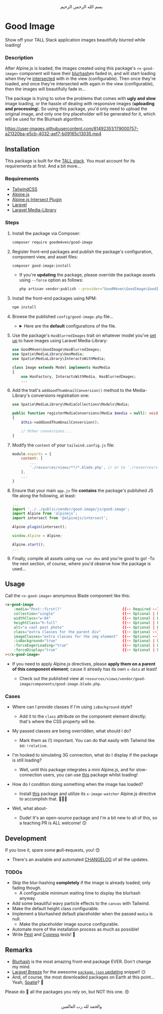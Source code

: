 <div align="center">
    بسم الله الرحمن الرحيم
</div>

# Good Image

Show off your TALL Stack application images beautifully blurred while loading!

### Description

After Alpine.js is loaded, the images created using this package's `<x-good-image>` component will have their [blurhash](https://blurha.sh/)es faded in, and will start loading when they're [intersected](https://alpinejs.dev/plugins/intersect) with in the view (configurable). Then once they're loaded, and once they're intersected with again in the view (configurable), then the images will beautifully fade in...

The package is trying to solve the problems that comes with **ugly and slow** image loading, or the hassle of dealing with responsive images (**uploading and processing**). So using this package, you'd only need to upload the original image, and only one tiny placeholder will be generated for it, which will be used for the Blurhash algorithm.

https://user-images.githubusercontent.com/81492351/179000757-a21320ba-e5cb-4032-aef7-b09165c13035.mp4


## Installation

This package is built for the [TALL stack](https://tallstack.dev). You must account for its requirements at first. And a bit more...

### Requirements

- [TailwindCSS](https://tailwindcss.com)
- [Alpine.js](https://alpinejs.dev)
- [Alpine.js Intersect Plugin](https://alpinejs.dev/plugins/intersect)
- [Laravel](https://laravel.com)
- [Laravel Media-Library](https://spatie.be/docs/laravel-medialibrary/)

### Steps

1. Install the package via Composer:

   ```bash
   composer require goodm4ven/good-image
   ```

2. Register front-end packages and publish the package's configuration, component view, and asset files:

   ```bash
   composer good-image:install
   ```

   - If you're **updating** the package, please override the package assets using `--force` option as follows:

     ```bash
     php artisan vendor:publish --provider="GoodM4ven\GoodImage\GoodImageServiceProvider" --force
     ```

3. Install the front-end packages using NPM:

   ```bash
   npm install
   ```

4. Browse the published `config/good-image.php` file...

   - <details>
       <summary>
         Here are the <b>default</b> configurations of the file.
       </summary><br>

     ```php
     /*
      |--------------------------------------------------------------------------
      | Is Background
      |--------------------------------------------------------------------------
      |
      | Determine whether the default images setup is done using the CSS property
      | `background-image: url()`, instead of an `<img>` element.
      |
      */

     'is-background' => env('GOOD_IMAGE_IS_BACKGROUND', false),


     /*
      |--------------------------------------------------------------------------
      | Eager Loading
      |--------------------------------------------------------------------------
      |
      | Choose whether images would load even before they're intersected with
      | (shown) in the view window.
      |
      */

     'eager-loaded' => env('GOOD_IMAGE_EAGER_LOADED', false),


     /*
      |--------------------------------------------------------------------------
      | Enforced Display
      |--------------------------------------------------------------------------
      |
      | Choose whether images would fade in even if they're not intersected with
      | (shown) in the view window. Since the default is to wait until it's in
      | the view, even if it's already loaded.
      |
      */

     'enforced-display' => env('GOOD_IMAGE_ENFORCED_DISPLAY', false),


     /*
      |--------------------------------------------------------------------------
      | Thumbnail Conversion Name
      |--------------------------------------------------------------------------
      |
      | Write the name for the blurhash thumbnail conversion, in case you needed
      | to use it to view those small images or whatever...
      |
      */

     'conversion-name' => env('GOOD_IMAGE_CONVERSION_NAME', 'good-thumbnail'),
     ```
     </details>

5. Use the package's `HasBlurredImages` trait on whatever model you've [set up](https://spatie.be/docs/laravel-medialibrary/v10/basic-usage/preparing-your-model) to have images using Laravel Media-Library:

   ```php
   use GoodM4ven\GoodImage\HasBlurredImages;
   use Spatie\MediaLibrary\HasMedia;
   use Spatie\MediaLibrary\InteractsWithMedia;

   class Image extends Model implements HasMedia
   {
       use HasFactory, InteractsWithMedia, HasBlurredImages;
       ...
   ```

6. Add the trait's `addGoodThumbnailConversion()` method to the Media-Library's conversions registration one:

   ```php
   use Spatie\MediaLibrary\MediaCollections\Models\Media;

   public function registerMediaConversions(Media $media = null): void
   {
       $this->addGoodThumbnailConversion();

       // Other conversions...
   }
   ```

7. Modify the `content` of your `tailwind.config.js` file:

   ```js
   module.exports = {
       content: [
           ...
           './resources/views/**/*.blade.php', // or to './resources/views/vendor/good-image/**' specifically...
       ],
       ...
   }
   ```

8. Ensure that your main `app.js` file **contains** the package's published JS file along the following, at least:

   ```js
   ...
   import '../../public/vendor/good-image/js/good-image';
   import Alpine from 'alpinejs';
   import intersect from '@alpinejs/intersect';

   Alpine.plugin(intersect);

   window.Alpine = Alpine;

   Alpine.start();
   ...
   ```

9. Finally, compile all assets using `npm run dev` and you're good to go! -To the next section, of course, where you'd observe how the package is used...


## Usage

Call the `<x-good-image>` anonymous Blade component like this:
```html
<x-good-image
    :media="Post::first()"                            {{-- Required --}}
    collection="single"                               {{-- Optional | Default: 'default' --}}
    widthClass="w-64"                                 {{-- Optional | Default: "w-full" --}}
    heightClass="h-full"                              {{-- Optional | Default: "h-32" --}}
    alt="a cool post photo"                           {{-- Optional | Default: "" --}}
    class="extra classes for the parent div"          {{-- Optional --}}
    imageClasses="extra classes for the img element"  {{-- Optional --}}
    :isBackground="true"                              {{-- Optional | Default: `false` | Configurable --}}
    :forceEagerLoading="true"                         {{-- Optional | Default: `false` | Configurable --}}
    :forceDisplay="true"                              {{-- Optional | Default: `false` | Configurable --}}
></x-good-image>
```

- If you need to apply Alpine.js directives, please **apply them on a parent of this component element**; cause it already has its own `x-data` at least!

  - Check out the published view at `resources/views/vendor/good-image/components/good-image.blade.php`.

### Cases

- Where can I provide classes if I'm using `isBackground` style?
  - Add it to the `class` attribute on the component element directly; that's where the CSS property will be.

- My passed classes are being overridden, what should I do?
  - Mark them as (!) important. You can do that easily with Tailwind like so: `!relative`.

- I'm hooked to simulating 3G connection, what do I display if the package is still loading?
  - Well, until this package integrates a mini Alpine.js, and for slow-connection users, you can use [this](https://github.com/GoodM4ven/good-loader) package whilst loading!

- How do I condition doing something when the image has loaded?
  - Install [this](https://github.com/GoodM4ven/image-watcher) package and utilize its `x-image-watcher` Alpine.js directive to accomplish that. 🙂👍🏻

- Well, what about-
  - Dude! It's an open-source package and I'm a bit new to all of this, so a teaching PR is ALL welcome! 🙃


## Development

If you love it, spare some **p**ull-**r**equests, you! 😊

- There's an available and automated [CHANGELOG](CHANGELOG.md) of all the updates.

### TODOs

- Skip the blur-hashing **completely** if the image is already loaded; only fading though.
  - A configurable minimum waiting time to display the blurhash anyway.
- Add some beautiful wavy particle effects to the `canvas` with Tailwind.
- Make the default height class configurable.
- Implement a blurhashed default placeholder when the passed `media` is null.
  - Make the placeholder image source configurable.
- Automate more of the installation process as much as possible!
- Write [Pest](https://pestphp.com/) and [Cypress](https://cypress.io) tests! 🥲


## Remarks

- [Blurhash](https://blurha.sh) is the most amazing front-end package EVER. Don't change my mind.
- [Laravel Breeze](https://github.com/laravel/breeze) for the awesome [`package.json` updating](src/InstallCommand.php#L30) snippet! 😏
- And, of course, the most downloaded packages on Earth at this point... Yeah, [Spatie](https://spatie.be/open-source?search=&sort=-downloads)? 🌝

Please do 🌟 all the packages you rely on, but NOT this one. 😍


<div align="center">
    <br>والحمد لله رب العالمين
</div>
